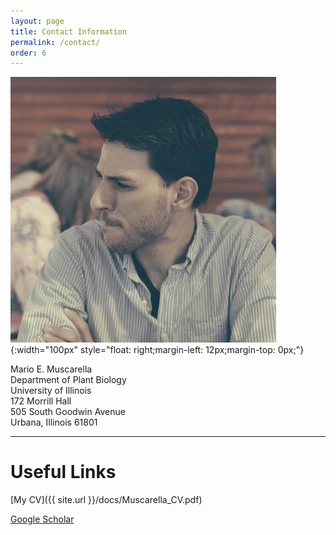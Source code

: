 ```yaml
---
layout: page
title: Contact Information
permalink: /contact/
order: 6
---
```


![](/images/HeadShot.jpg){:width="100px"
style="float: right;margin-left: 12px;margin-top: 0px;"}


Mario E. Muscarella<br>
Department of Plant Biology<br>
University of Illinois<br>
172 Morrill Hall<br>
505 South Goodwin Avenue<br>
Urbana, Illinois 61801<br>

---
# Useful Links

[My CV]({{ site.url }}/docs/Muscarella_CV.pdf)

[Google Scholar](https://scholar.google.com/citations?user=8i5qwBQAAAAJ&hl=en)
